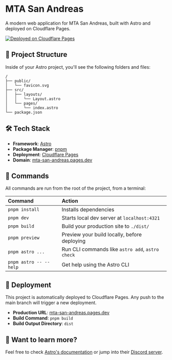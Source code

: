 # MTA San Andreas

A modern web application for MTA San Andreas, built with Astro and deployed on Cloudflare Pages.

[![Deployed on Cloudflare Pages](https://img.shields.io/badge/Deployed%20on-Cloudflare%20Pages-blue)](https://mta-san-andreas.pages.dev)

## 🚀 Project Structure

Inside of your Astro project, you'll see the following folders and files:

```text
/
├── public/
│   └── favicon.svg
├── src/
│   ├── layouts/
│   │   └── Layout.astro
│   └── pages/
│       └── index.astro
└── package.json
```

## 🛠️ Tech Stack

- **Framework**: [Astro](https://astro.build)
- **Package Manager**: [pnpm](https://pnpm.io)
- **Deployment**: [Cloudflare Pages](https://pages.cloudflare.com)
- **Domain**: [mta-san-andreas.pages.dev](https://mta-san-andreas.pages.dev)

## 🧞 Commands

All commands are run from the root of the project, from a terminal:

| Command                   | Action                                           |
| :------------------------ | :----------------------------------------------- |
| `pnpm install`           | Installs dependencies                            |
| `pnpm dev`               | Starts local dev server at `localhost:4321`      |
| `pnpm build`             | Build your production site to `./dist/`          |
| `pnpm preview`           | Preview your build locally, before deploying     |
| `pnpm astro ...`         | Run CLI commands like `astro add`, `astro check` |
| `pnpm astro -- --help`   | Get help using the Astro CLI                     |

## 🚀 Deployment

This project is automatically deployed to Cloudflare Pages. Any push to the main branch will trigger a new deployment.

- **Production URL**: [mta-san-andreas.pages.dev](https://mta-san-andreas.pages.dev)
- **Build Command**: `pnpm build`
- **Build Output Directory**: `dist`

## 👀 Want to learn more?

Feel free to check [Astro's documentation](https://docs.astro.build) or jump into their [Discord server](https://astro.build/chat).
